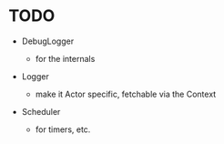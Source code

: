 # TODO

- DebugLogger
    - for the internals

- Logger
    - make it Actor specific, fetchable via the Context

- Scheduler
    - for timers, etc.

